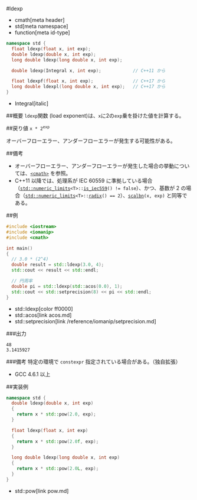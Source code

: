 #ldexp
* cmath[meta header]
* std[meta namespace]
* function[meta id-type]

```cpp
namespace std {
  float ldexp(float x, int exp);
  double ldexp(double x, int exp);
  long double ldexp(long double x, int exp);

  double ldexp(Integral x, int exp);            // C++11 から

  float ldexpf(float x, int exp);               // C++17 から
  long double ldexpl(long double x, int exp);   // C++17 から
}
```
* Integral[italic]

##概要
`ldexp`関数 (load exponent)は、`x`に2の`exp`乗を掛けた値を計算する。


##戻り値
<code>x * 2<sup>exp</sup></code>

オーバーフローエラー、アンダーフローエラーが発生する可能性がある。


##備考
- オーバーフローエラー、アンダーフローエラーが発生した場合の挙動については、[`<cmath>`](../cmath.md) を参照。
- C++11 以降では、処理系が IEC 60559 に準拠している場合（[`std::numeric_limits`](../limits/numeric_limits.md)`<T>::`[`is_iec559`](../limits/numeric_limits/is_iec559.md)`() != false`）、かつ、基数が 2 の場合（[`std::numeric_limits`](../limits/numeric_limits.md)`<T>::`[`radix`](../limits/numeric_limits/radix.md)`() == 2`）、[`scalbn`](scalbn.md)`(x, exp)` と同等である。


##例
```cpp
#include <iostream>
#include <iomanip>
#include <cmath>

int main()
{
  // 3.0 * (2^4)
  double result = std::ldexp(3.0, 4);
  std::cout << result << std::endl;

  // 円周率
  double pi = std::ldexp(std::acos(0.0), 1);
  std::cout << std::setprecision(8) << pi << std::endl;
}
```
* std::ldexp[color ff0000]
* std::acos[link acos.md]
* std::setprecision[link /reference/iomanip/setprecision.md]

###出力
```
48
3.1415927
```

###備考
特定の環境で `constexpr` 指定されている場合がある。（独自拡張）

- GCC 4.6.1 以上


##実装例
```cpp
namespace std {
  double ldexp(double x, int exp)
  {
    return x * std::pow(2.0, exp);
  }

  float ldexp(float x, int exp)
  {
    return x * std::pow(2.0f, exp);
  }

  long double ldexp(long double x, int exp)
  {
    return x * std::pow(2.0L, exp);
  }
}
```
* std::pow[link pow.md]
